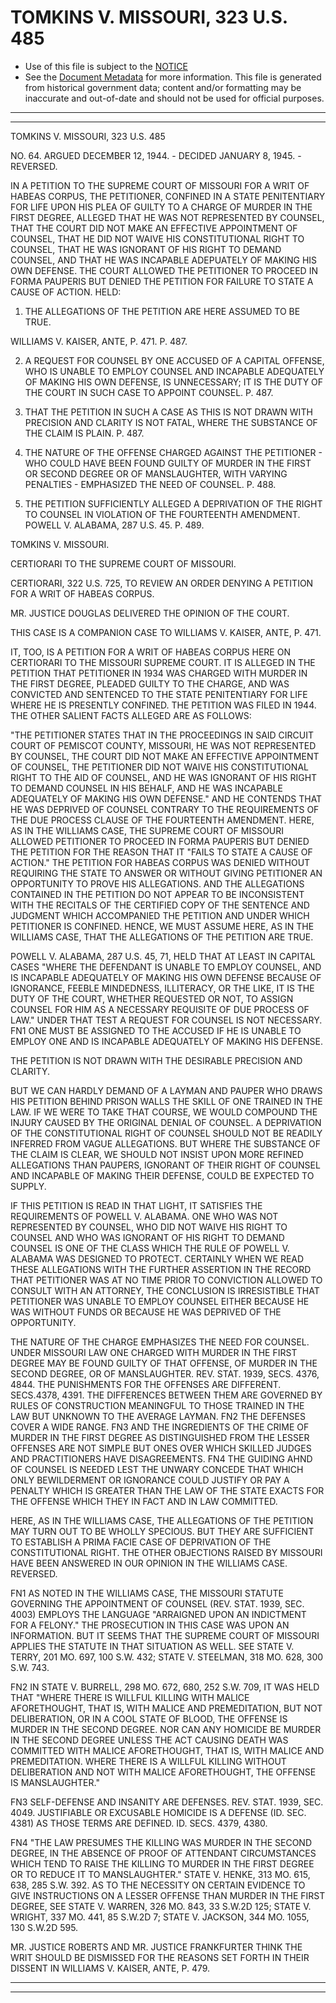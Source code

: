 ---
---

# TOMKINS V. MISSOURI, 323 U.S. 485

* Use of this file is subject to the [NOTICE](https://github.com/publicdocs/notice/blob/master/NOTICE)
* See the [Document Metadata](../../../) for more information.
  This file is generated from historical government data; content and/or formatting may be inaccurate and out-of-date and should not be used for official purposes.

----------
----------

TOMKINS V. MISSOURI, 323 U.S. 485

NO. 64.  ARGUED DECEMBER 12, 1944.  - DECIDED JANUARY 8, 1945.  - REVERSED.

IN A PETITION TO THE SUPREME COURT OF MISSOURI FOR A WRIT OF HABEAS CORPUS, THE PETITIONER, CONFINED IN A STATE PENITENTIARY FOR LIFE UPON HIS PLEA OF GUILTY TO A CHARGE OF MURDER IN THE FIRST DEGREE, ALLEGED THAT HE WAS NOT REPRESENTED BY COUNSEL, THAT THE COURT DID NOT MAKE AN EFFECTIVE APPOINTMENT OF COUNSEL, THAT HE DID NOT WAIVE HIS CONSTITUTIONAL RIGHT TO COUNSEL, THAT HE WAS IGNORANT OF HIS RIGHT TO DEMAND COUNSEL, AND THAT HE WAS INCAPABLE ADEPUATELY OF MAKING HIS OWN DEFENSE.  THE COURT ALLOWED THE PETITIONER TO PROCEED IN FORMA PAUPERIS BUT DENIED THE PETITION FOR FAILURE TO STATE A CAUSE OF ACTION.  HELD:

1.  THE ALLEGATIONS OF THE PETITION ARE HERE ASSUMED TO BE TRUE.

WILLIAMS V. KAISER, ANTE, P. 471.  P. 487.

2.  A REQUEST FOR COUNSEL BY ONE ACCUSED OF A CAPITAL OFFENSE, WHO IS UNABLE TO EMPLOY COUNSEL AND INCAPABLE ADEQUATELY OF MAKING HIS OWN DEFENSE, IS UNNECESSARY; IT IS THE DUTY OF THE COURT IN SUCH CASE TO APPOINT COUNSEL.  P. 487.

3.  THAT THE PETITION IN SUCH A CASE AS THIS IS NOT DRAWN WITH PRECISION AND CLARITY IS NOT FATAL, WHERE THE SUBSTANCE OF THE CLAIM IS PLAIN.  P. 487.

4.  THE NATURE OF THE OFFENSE CHARGED AGAINST THE PETITIONER - WHO COULD HAVE BEEN FOUND GUILTY OF MURDER IN THE FIRST OR SECOND DEGREE OR OF MANSLAUGHTER, WITH VARYING PENALTIES - EMPHASIZED THE NEED OF COUNSEL.  P. 488.

5.  THE PETITION SUFFICIENTLY ALLEGED A DEPRIVATION OF THE RIGHT TO COUNSEL IN VIOLATION OF THE FOURTEENTH AMENDMENT.  POWELL V. ALABAMA, 287 U.S. 45.  P. 489.

TOMKINS V. MISSOURI.

CERTIORARI TO THE SUPREME COURT OF MISSOURI.

CERTIORARI, 322 U.S. 725, TO REVIEW AN ORDER DENYING A PETITION FOR A WRIT OF HABEAS CORPUS.

MR. JUSTICE DOUGLAS DELIVERED THE OPINION OF THE COURT.

THIS CASE IS A COMPANION CASE TO WILLIAMS V. KAISER, ANTE, P. 471.

IT, TOO, IS A PETITION FOR A WRIT OF HABEAS CORPUS HERE ON CERTIORARI TO THE MISSOURI SUPREME COURT.  IT IS ALLEGED IN THE PETITION THAT PETITIONER IN 1934 WAS CHARGED WITH MURDER IN THE FIRST DEGREE, PLEADED GUILTY TO THE CHARGE, AND WAS CONVICTED AND SENTENCED TO THE STATE PENITENTIARY FOR LIFE WHERE HE IS PRESENTLY CONFINED.  THE PETITION WAS FILED IN 1944.  THE OTHER SALIENT FACTS ALLEGED ARE AS FOLLOWS:

"THE PETITIONER STATES THAT IN THE PROCEEDINGS IN SAID CIRCUIT COURT OF PEMISCOT COUNTY, MISSOURI, HE WAS NOT REPRESENTED BY COUNSEL, THE COURT DID NOT MAKE AN EFFECTIVE APPOINTMENT OF COUNSEL, THE PETITIONER DID NOT WAIVE HIS CONSTITUTIONAL RIGHT TO THE AID OF COUNSEL, AND HE WAS IGNORANT OF HIS RIGHT TO DEMAND COUNSEL IN HIS BEHALF, AND HE WAS INCAPABLE ADEQUATELY OF MAKING HIS OWN DEFENSE."  AND HE CONTENDS THAT HE WAS DEPRIVED OF COUNSEL CONTRARY TO THE REQUIREMENTS OF THE DUE PROCESS CLAUSE OF THE FOURTEENTH AMENDMENT.  HERE, AS IN THE WILLIAMS CASE, THE SUPREME COURT OF MISSOURI ALLOWED PETITIONER TO PROCEED IN FORMA PAUPERIS BUT DENIED THE PETITION FOR THE REASON THAT IT "FAILS TO STATE A CAUSE OF ACTION."  THE PETITION FOR HABEAS CORPUS WAS DENIED WITHOUT REQUIRING THE STATE TO ANSWER OR WITHOUT GIVING PETITIONER AN OPPORTUNITY TO PROVE HIS ALLEGATIONS.  AND THE ALLEGATIONS CONTAINED IN THE PETITION DO NOT APPEAR TO BE INCONSISTENT WITH THE RECITALS OF THE CERTIFIED COPY OF THE SENTENCE AND JUDGMENT WHICH ACCOMPANIED THE PETITION AND UNDER WHICH PETITIONER IS CONFINED.  HENCE, WE MUST ASSUME HERE, AS IN THE WILLIAMS CASE, THAT THE ALLEGATIONS OF THE PETITION ARE TRUE.

POWELL V. ALABAMA, 287 U.S. 45, 71, HELD THAT AT LEAST IN CAPITAL CASES "WHERE THE DEFENDANT IS UNABLE TO EMPLOY COUNSEL, AND IS INCAPABLE ADEQUATELY OF MAKING HIS OWN DEFENSE BECAUSE OF IGNORANCE, FEEBLE MINDEDNESS, ILLITERACY, OR THE LIKE, IT IS THE DUTY OF THE COURT, WHETHER REQUESTED OR NOT, TO ASSIGN COUNSEL FOR HIM AS A NECESSARY REQUISITE OF DUE PROCESS OF LAW."  UNDER THAT TEST A REQUEST FOR COUNSEL IS NOT NECESSARY.  FN1  ONE MUST BE ASSIGNED TO THE ACCUSED IF HE IS UNABLE TO EMPLOY ONE AND IS INCAPABLE ADEQUATELY OF MAKING HIS DEFENSE.

THE PETITION IS NOT DRAWN WITH THE DESIRABLE PRECISION AND CLARITY.

BUT WE CAN HARDLY DEMAND OF A LAYMAN AND PAUPER WHO DRAWS HIS PETITION BEHIND PRISON WALLS THE SKILL OF ONE TRAINED IN THE LAW.  IF WE WERE TO TAKE THAT COURSE, WE WOULD COMPOUND THE INJURY CAUSED BY THE ORIGINAL DENIAL OF COUNSEL.  A DEPRIVATION OF THE CONSTITUTIONAL RIGHT OF COUNSEL SHOULD NOT BE READILY INFERRED FROM VAGUE ALLEGATIONS.  BUT WHERE THE SUBSTANCE OF THE CLAIM IS CLEAR, WE SHOULD NOT INSIST UPON MORE REFINED ALLEGATIONS THAN PAUPERS, IGNORANT OF THEIR RIGHT OF COUNSEL AND INCAPABLE OF MAKING THEIR DEFENSE, COULD BE EXPECTED TO SUPPLY.

IF THIS PETITION IS READ IN THAT LIGHT, IT SATISFIES THE REQUIREMENTS OF POWELL V. ALABAMA.  ONE WHO WAS NOT REPRESENTED BY COUNSEL, WHO DID NOT WAIVE HIS RIGHT TO COUNSEL AND WHO WAS IGNORANT OF HIS RIGHT TO DEMAND COUNSEL IS ONE OF THE CLASS WHICH THE RULE OF POWELL V. ALABAMA WAS DESIGNED TO PROTECT.  CERTAINLY WHEN WE READ THESE ALLEGATIONS WITH THE FURTHER ASSERTION IN THE RECORD THAT PETITIONER WAS AT NO TIME PRIOR TO CONVICTION ALLOWED TO CONSULT WITH AN ATTORNEY, THE CONCLUSION IS IRRESISTIBLE THAT PETITIONER WAS UNABLE TO EMPLOY COUNSEL EITHER BECAUSE HE WAS WITHOUT FUNDS OR BECAUSE HE WAS DEPRIVED OF THE OPPORTUNITY.

THE NATURE OF THE CHARGE EMPHASIZES THE NEED FOR COUNSEL.  UNDER MISSOURI LAW ONE CHARGED WITH MURDER IN THE FIRST DEGREE MAY BE FOUND GUILTY OF THAT OFFENSE, OF MURDER IN THE SECOND DEGREE, OR OF MANSLAUGHTER.  REV. STAT. 1939, SECS. 4376, 4844.  THE PUNISHMENTS FOR THE OFFENSES ARE DIFFERENT.  SECS.4378, 4391.  THE DIFFERENCES BETWEEN THEM ARE GOVERNED BY RULES OF CONSTRUCTION MEANINGFUL TO THOSE TRAINED IN THE LAW BUT UNKNOWN TO THE AVERAGE LAYMAN.  FN2  THE DEFENSES COVER A WIDE RANGE.  FN3  AND THE INGREDIENTS OF THE CRIME OF MURDER IN THE FIRST DEGREE AS DISTINGUISHED FROM THE LESSER OFFENSES ARE NOT SIMPLE BUT ONES OVER WHICH SKILLED JUDGES AND PRACTITIONERS HAVE DISAGREEMENTS.  FN4  THE GUIDING AHND OF COUNSEL IS NEEDED LEST THE UNWARY CONCEDE THAT WHICH ONLY BEWILDERMENT OR IGNORANCE COULD JUSTIFY OR PAY A PENALTY WHICH IS GREATER THAN THE LAW OF THE STATE EXACTS FOR THE OFFENSE WHICH THEY IN FACT AND IN LAW COMMITTED.

HERE, AS IN THE WILLIAMS CASE, THE ALLEGATIONS OF THE PETITION MAY TURN OUT TO BE WHOLLY SPECIOUS.  BUT THEY ARE SUFFICIENT TO ESTABLISH A PRIMA FACIE CASE OF DEPRIVATION OF THE CONSTITUTIONAL RIGHT.  THE OTHER OBJECTIONS RAISED BY MISSOURI HAVE BEEN ANSWERED IN OUR OPINION IN THE WILLIAMS CASE.  REVERSED.

FN1  AS NOTED IN THE WILLIAMS CASE, THE MISSOURI STATUTE GOVERNING THE APPOINTMENT OF COUNSEL (REV. STAT. 1939, SEC. 4003) EMPLOYS THE LANGUAGE "ARRAIGNED UPON AN INDICTMENT FOR A FELONY."  THE PROSECUTION IN THIS CASE WAS UPON AN INFORMATION.  BUT IT SEEMS THAT THE SUPREME COURT OF MISSOURI APPLIES THE STATUTE IN THAT SITUATION AS WELL.  SEE STATE V. TERRY, 201 MO. 697, 100 S.W. 432; STATE V. STEELMAN, 318 MO. 628, 300 S.W. 743.

FN2  IN STATE V. BURRELL, 298 MO. 672, 680, 252 S.W. 709, IT WAS HELD THAT "WHERE THERE IS WILLFUL KILLING WITH MALICE AFORETHOUGHT, THAT IS, WITH MALICE AND PREMEDITATION, BUT NOT DELIBERATION, OR IN A COOL STATE OF BLOOD, THE OFFENSE IS MURDER IN THE SECOND DEGREE.  NOR CAN ANY HOMICIDE BE MURDER IN THE SECOND DEGREE UNLESS THE ACT CAUSING DEATH WAS COMMITTED WITH MALICE AFORETHOUGHT, THAT IS, WITH MALICE AND PREMEDITATION.  WHERE THERE IS A WILLFUL KILLING WITHOUT DELIBERATION AND NOT WITH MALICE AFORETHOUGHT, THE OFFENSE IS MANSLAUGHTER."

FN3  SELF-DEFENSE AND INSANITY ARE DEFENSES.  REV. STAT. 1939, SEC. 4049.  JUSTIFIABLE OR EXCUSABLE HOMICIDE IS A DEFENSE (ID. SEC. 4381) AS THOSE TERMS ARE DEFINED.  ID. SECS. 4379, 4380.

FN4  "THE LAW PRESUMES THE KILLING WAS MURDER IN THE SECOND DEGREE, IN THE ABSENCE OF PROOF OF ATTENDANT CIRCUMSTANCES WHICH TEND TO RAISE THE KILLING TO MURDER IN THE FIRST DEGREE OR TO REDUCE IT TO MANSLAUGHTER."  STATE V. HENKE, 313 MO. 615, 638, 285 S.W. 392.  AS TO THE NECESSITY ON CERTAIN EVIDENCE TO GIVE INSTRUCTIONS ON A LESSER OFFENSE THAN MURDER IN THE FIRST DEGREE, SEE STATE V. WARREN, 326 MO. 843, 33 S.W.2D 125; STATE V. WRIGHT, 337 MO. 441, 85 S.W.2D 7; STATE V. JACKSON, 344 MO. 1055, 130 S.W.2D 595.

MR. JUSTICE ROBERTS AND MR. JUSTICE FRANKFURTER THINK THE WRIT SHOULD BE DISMISSED FOR THE REASONS SET FORTH IN THEIR DISSENT IN WILLIAMS V. KAISER, ANTE, P. 479.


----------
----------

